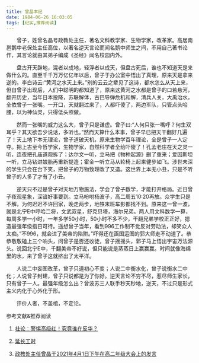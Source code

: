 ```yaml
---
title: 曾晶本纪
date: 1984-06-26 16:03:05
tags: [纪实,推荐阅读]
---
```


&ensp;&ensp;&ensp;&ensp;曾子，姓曾名晶号政教处主任，著名文科教学家、生物学家，改革家。高居南邕鹅中老保处主任高位，以著名逆天言论而闻名鹅中师生之间，不用自己著书论作，其言论就由其弟子编成《圣经》闻名校园内外。
<!--more-->
&ensp;&ensp;&ensp;&ensp;盘古开天辟地，混者以成地，轻浮者以成天，但盘古死后，谁也不知道天是来做什么的。直至千千万万亿亿年以后，曾子于办公室中悟出了真理，原来天是拿来逆的。李白诗云:“黄河之水天上来。”别的云云之辈见了这诗，都水怎么从天上来，但自曾子出现后，人们中聪明的都知道了，原来这黄河之水都是曾子的口若悬河，翻开历史，当年日本投降，苏联解体，古巴导弹危机和解，清兵人关，大禹治水，全依曾子一张嘴。一开口，天就翻过来了，人都吓傻了，两边军队，只管点头哈腰，以为神仙灵，只得低头照做。

&ensp;&ensp;&ensp;&ensp;然而一张嘴的威力这么大，曾子只是谦虚。曾子曰:“人何只张一嘴呼？何生双耳乎？其天欲吾少说话，多听也。”然而天算什么本事，曾子早已把天干翻好几遍了！天上地下本无理论，曾子道破天机，原来生物学百年理论，全是曾子一人定夺。把上古至今哲学家，生物学家，自然科学者全给吓傻了！孔孟老庄在天之灵一听，连夜把孔庙道观拆了；达尔文一听，立马把《物种起源》删了重来；爱因斯坦一听，立马钻进娘胎再重新提造；霍金一听立马从轮椅上起来健步如飞。涉世未深的学生只会在台下笑，把曾子的万物致理改了又造。这世界上本无小丑，只是不听曾子的人多了才有了小丑。

&ensp;&ensp;&ensp;&ensp;逆天只不过是曾子对天地万物施法，学会了曾子数学，才能打开格局。近日曾子夜观星象，深谙好事要到。立马吩咐杨波子，高二周五10:20再放。众学生只是不解，为何迟迟不许回家，晚走两步，地铁末班车影都找不到。原来这一曾一波，就是北宁E中哼哈二将，文武双星，舒克贝塔，海尔兄弟。两人用文科数学一算，每周多学一小时，一年多学50小时，50小时不多不少，干翻兄弟学校正正好，摁造最强年级指日可待。遥想曾子当年，看到996工作制不觉反对劳动法，却笑众人太痴。”不996，就会进了美帝的陷阱。”吓得还在画国运图的郭大师走不动道了。恭恭敬敬磕上三个响头，问曾子是否还收徒，曾子摇摇头，郭子马上悟出宇宙万法源头。说回北宁E中，千翻美帝不好说，但只能说是蒸蒸日上赢赢赢。时间就像海绵里的水，来了曾子这就挤出了太平洋。

&ensp;&ensp;&ensp;&ensp;人说二中妄图改革，曾子只道初心不变；人说二中衡水化，曾子说衡水二中化；人说曾子封建，曾子只说都是为了你好。逆天言论不穷不尽，惹尽师生家长，只有曾子一人。最强年级怎么出？曾波苏三人联手秒天秒地，逆天，不过只是形式主义内化于心外化于形。

&ensp;&ensp;&ensp;&ensp;评价人者，不盖棺，不定论。

参考文献&推荐阅读

1. [社论：警惕高级红！究竟谁在反华？](/editorial1)

2. [延长工时](/史记/#ycgs)

3. [政教处主任曾晶于2021年4月1日下午在高二年级大会上的发言](/speechundernationalflagbyzeng)
